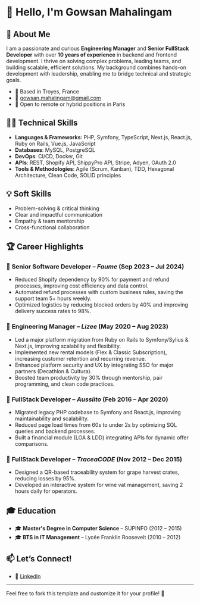 # 👋 Hello, I'm Gowsan Mahalingam

## 🚀 About Me

I am a passionate and curious **Engineering Manager** and **Senior FullStack Developer** with over **10 years of experience** in backend and frontend development. I thrive on solving complex problems, leading teams, and building scalable, efficient solutions. My background combines hands-on development with leadership, enabling me to bridge technical and strategic goals.

- 📍 Based in Troyes, France
- 📧 gowsan.mahalingam@gmail.com
- 💼 Open to remote or hybrid positions in Paris

## 🧑‍💻 Technical Skills

- **Languages & Frameworks**: PHP, Symfony, TypeScript, Next.js, React.js, Ruby on Rails, Vue.js, JavaScript
- **Databases**: MySQL, PostgreSQL
- **DevOps**: CI/CD, Docker, Git
- **APIs**: REST, Shopify API, ShippyPro API, Stripe, Adyen, OAuth 2.0
- **Tools & Methodologies**: Agile (Scrum, Kanban), TDD, Hexagonal Architecture, Clean Code, SOLID principles

## 💡 Soft Skills

- Problem-solving & critical thinking
- Clear and impactful communication
- Empathy & team mentorship
- Cross-functional collaboration

## 🏆 Career Highlights

### 📌 **Senior Software Developer** – *Faume* (Sep 2023 – Jul 2024)
- Reduced Shopify dependency by 90% for payment and refund processes, improving cost efficiency and data control.
- Automated refund processes with custom business rules, saving the support team 5+ hours weekly.
- Optimized logistics by reducing blocked orders by 40% and improving delivery success rates to 98%.

### 📌 **Engineering Manager** – *Lizee* (May 2020 – Aug 2023)
- Led a major platform migration from Ruby on Rails to Symfony/Sylius & Next.js, improving scalability and flexibility.
- Implemented new rental models (Flex & Classic Subscription), increasing customer retention and recurring revenue.
- Enhanced platform security and UX by integrating SSO for major partners (Decathlon & Cultura).
- Boosted team productivity by 30% through mentorship, pair programming, and clean code practices.

### 📌 **FullStack Developer** – *Aussiito* (Feb 2016 – Apr 2020)
- Migrated legacy PHP codebase to Symfony and React.js, improving maintainability and scalability.
- Reduced page load times from 60s to under 2s by optimizing SQL queries and backend processes.
- Built a financial module (LOA & LDD) integrating APIs for dynamic offer comparisons.

### 📌 **FullStack Developer** – *TraceaCODE* (Nov 2012 – Dec 2015)
- Designed a QR-based traceability system for grape harvest crates, reducing losses by 95%.
- Developed an interactive system for wine vat management, saving 2 hours daily for operators.

## 🎓 Education

- 🎓 **Master's Degree in Computer Science** – SUPINFO (2012 – 2015)
- 🎓 **BTS in IT Management** – Lycée Franklin Roosevelt (2010 – 2012)

## 📫 Let’s Connect!

- 💼 [LinkedIn]([https://www.linkedin.com/in/your-profile](https://www.linkedin.com/in/gowsan-mahalingam-59335365/))

---

Feel free to fork this template and customize it for your profile! 🚀
